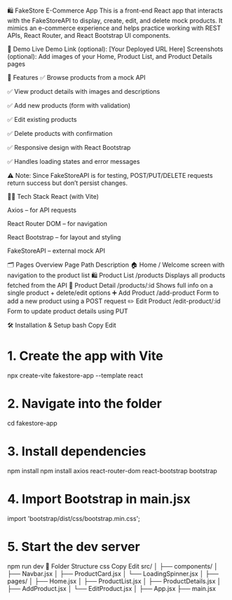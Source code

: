 🛍️ FakeStore E-Commerce App
This is a front-end React app that interacts with the FakeStoreAPI to display, create, edit, and delete mock products. It mimics an e-commerce experience and helps practice working with REST APIs, React Router, and React Bootstrap UI components.

📸 Demo
Live Demo Link (optional): [Your Deployed URL Here]
Screenshots (optional): Add images of your Home, Product List, and Product Details pages

🚀 Features
✅ Browse products from a mock API

✅ View product details with images and descriptions

✅ Add new products (form with validation)

✅ Edit existing products

✅ Delete products with confirmation

✅ Responsive design with React Bootstrap

✅ Handles loading states and error messages

⚠️ Note: Since FakeStoreAPI is for testing, POST/PUT/DELETE requests return success but don’t persist changes.

🧑‍💻 Tech Stack
React (with Vite)

Axios – for API requests

React Router DOM – for navigation

React Bootstrap – for layout and styling

FakeStoreAPI – external mock API

🗂️ Pages Overview
Page	Path	Description
🏠 Home	/	Welcome screen with navigation to the product list
🛍 Product List	/products	Displays all products fetched from the API
📄 Product Detail	/products/:id	Shows full info on a single product + delete/edit options
➕ Add Product	/add-product	Form to add a new product using a POST request
✏️ Edit Product	/edit-product/:id	Form to update product details using PUT

🛠️ Installation & Setup
bash
Copy
Edit
# 1. Create the app with Vite
npx create-vite fakestore-app --template react

# 2. Navigate into the folder
cd fakestore-app

# 3. Install dependencies
npm install
npm install axios react-router-dom react-bootstrap bootstrap

# 4. Import Bootstrap in main.jsx
import 'bootstrap/dist/css/bootstrap.min.css';

# 5. Start the dev server
npm run dev
📁 Folder Structure
css
Copy
Edit
src/
│
├── components/
│   ├── Navbar.jsx
│   ├── ProductCard.jsx
│   └── LoadingSpinner.jsx
│
├── pages/
│   ├── Home.jsx
│   ├── ProductList.jsx
│   ├── ProductDetails.jsx
│   ├── AddProduct.jsx
│   └── EditProduct.jsx
│
├── App.jsx
├── main.jsx
